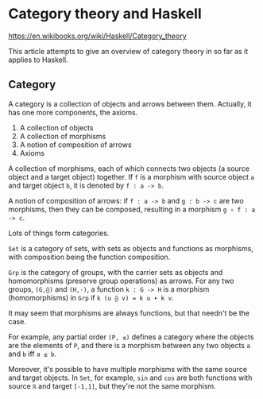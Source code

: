 # Category theory and Haskell

https://en.wikibooks.org/wiki/Haskell/Category_theory

This article attempts to give an overview of category theory in so far as it applies to Haskell.

## Category

A category is a collection of objects and arrows between them. Actually, it has one more components, the axioms.

1. A collection of objects
2. A collection of morphisms
3. A notion of composition of arrows
3. Axioms


A collection of morphisms, each of which connects two objects (a source object and a target object) together. If `f` is a morphism with source object `a` and target object `b`, it is denoted by `f : a -> b`.

A notion of composition of arrows: if `f : a -> b` and `g : b -> c` are two morphisms, then they can be composed, resulting in a morphism `g ∘ f : a -> c`.


Lots of things form categories.

`Set` is a category of sets, with sets as objects and functions as morphisms, with composition being the function composition.

`Grp` is the category of groups, with the carrier sets as objects and homomorphisms (preserve group operations) as arrows. For any two groups, `(G,⨀)` and `(H,·)`, a function `k : G -> H` is a morphism (homomorphisms) in `Grp` if `k (u ⨀ v) = k u ∙ k v`.

It may seem that morphisms are always functions, but that needn't be the case.

For example, any partial order `(P, ≤)` defines a category where the objects are the elements of `P`, and there is a morphism between any two objects `a` and `b` iff `a ≤ b`.

Moreover, it's possible to have multiple morphisms with the same source and target objects. In `Set`, for example, `sin` and `cos` are both functions with source `ℝ` and target `[-1,1]`, but they're not the same morphism.
